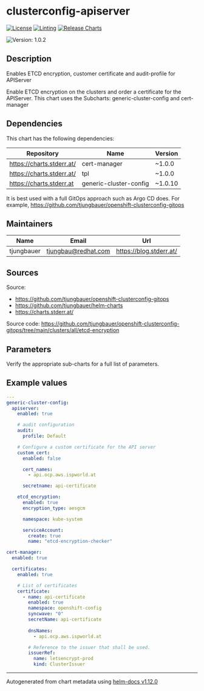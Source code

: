 

# clusterconfig-apiserver

[![License](https://img.shields.io/badge/License-Apache_2.0-blue.svg)](https://opensource.org/licenses/Apache-2.0)
[![Linting](https://github.com/tjungbauer/openshift-clusterconfig-gitops/actions/workflows/linting.yml/badge.svg)](https://github.com/tjungbauer/openshift-clusterconfig-gitops/actions/workflows/linting.yml)
[![Release Charts](https://github.com/tjungbauer/helm-charts/actions/workflows/release.yml/badge.svg)](https://github.com/tjungbauer/helm-charts/actions/workflows/release.yml)

  ![Version: 1.0.2](https://img.shields.io/badge/Version-1.0.2-informational?style=flat-square)

 

  ## Description

  Enables ETCD encryption, customer certificate and audit-profile for APIServer

Enable ETCD encryption on the clusters and order a certificate for the APIServer.
This chart uses the Subcharts: generic-cluster-config and cert-manager

## Dependencies

This chart has the following dependencies:

| Repository | Name | Version |
|------------|------|---------|
| https://charts.stderr.at/ | cert-manager | ~1.0.0 |
| https://charts.stderr.at/ | tpl | ~1.0.0 |
| https://charts.stderr.at | generic-cluster-config | ~1.0.10 |

It is best used with a full GitOps approach such as Argo CD does. For example, https://github.com/tjungbauer/openshift-clusterconfig-gitops

## Maintainers

| Name | Email | Url |
| ---- | ------ | --- |
| tjungbauer | <tjungbau@redhat.com> | <https://blog.stderr.at/> |

## Sources
Source:
* <https://github.com/tjungbauer/openshift-clusterconfig-gitops>
* <https://github.com/tjungbauer/helm-charts>
* <https://charts.stderr.at/>

Source code: https://github.com/tjungbauer/openshift-clusterconfig-gitops/tree/main/clusters/all/etcd-encryption

## Parameters
Verify the appropriate sub-charts for a full list of parameters.

## Example values

```yaml
---
generic-cluster-config:
  apiserver:
    enabled: true

    # audit configuration
    audit:
      profile: Default

    # Configure a custom certificate for the API server
    custom_cert:
      enabled: false

      cert_names:
        - api.ocp.aws.ispworld.at

      secretname: api-certificate

    etcd_encryption:
      enabled: true
      encryption_type: aesgcm

      namespace: kube-system

      serviceAccount:
        create: true
        name: "etcd-encryption-checker"

cert-manager:
  enabled: true

  certificates:
    enabled: true

    # List of certificates
    certificate:
      - name: api-certificate
        enabled: true
        namespace: openshift-config
        syncwave: "0"
        secretName: api-certificate
 
        dnsNames:
          - api.ocp.aws.ispworld.at

        # Reference to the issuer that shall be used.
        issuerRef:
          name: letsencrypt-prod
          kind: ClusterIssuer

```

----------------------------------------------
Autogenerated from chart metadata using [helm-docs v1.12.0](https://github.com/norwoodj/helm-docs/releases/v1.12.0)

